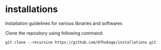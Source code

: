 # installations
Installation guidelines for various libraries and softwares

Clone the repository using following command:
```
git clone --recursive https://github.com/07hokage/installations.git
```
